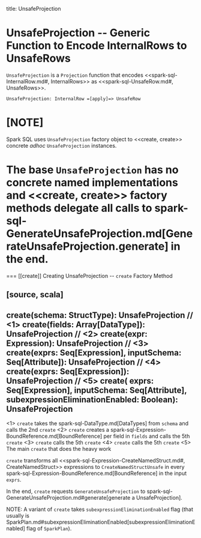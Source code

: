 title: UnsafeProjection

# UnsafeProjection -- Generic Function to Encode InternalRows to UnsafeRows

`UnsafeProjection` is a `Projection` function that encodes <<spark-sql-InternalRow.md#, InternalRows>> as <<spark-sql-UnsafeRow.md#, UnsafeRows>>.

```
UnsafeProjection: InternalRow =[apply]=> UnsafeRow
```

[NOTE]
====
Spark SQL uses `UnsafeProjection` factory object to <<create, create>> concrete _adhoc_ `UnsafeProjection` instances.

The base `UnsafeProjection` has no concrete named implementations and <<create, create>> factory methods delegate all calls to spark-sql-GenerateUnsafeProjection.md[GenerateUnsafeProjection.generate] in the end.
====

=== [[create]] Creating UnsafeProjection -- `create` Factory Method

[source, scala]
----
create(schema: StructType): UnsafeProjection      // <1>
create(fields: Array[DataType]): UnsafeProjection // <2>
create(expr: Expression): UnsafeProjection        // <3>
create(exprs: Seq[Expression], inputSchema: Seq[Attribute]): UnsafeProjection // <4>
create(exprs: Seq[Expression]): UnsafeProjection  // <5>
create(
  exprs: Seq[Expression],
  inputSchema: Seq[Attribute],
  subexpressionEliminationEnabled: Boolean): UnsafeProjection
----
<1> `create` takes the spark-sql-DataType.md[DataTypes] from `schema` and calls the 2nd `create`
<2> `create` creates a spark-sql-Expression-BoundReference.md[BoundReference] per field in `fields` and calls the 5th `create`
<3> `create` calls the 5th `create`
<4> `create` calls the 5th `create`
<5> The main `create` that does the heavy work

`create` transforms all <<spark-sql-Expression-CreateNamedStruct.md#, CreateNamedStruct>> expressions to `CreateNamedStructUnsafe` in every spark-sql-Expression-BoundReference.md[BoundReference] in the input `exprs`.

In the end, `create` requests `GenerateUnsafeProjection` to spark-sql-GenerateUnsafeProjection.md#generate[generate a UnsafeProjection].

NOTE: A variant of `create` takes `subexpressionEliminationEnabled` flag (that usually is SparkPlan.md#subexpressionEliminationEnabled[subexpressionEliminationEnabled] flag of `SparkPlan`).
